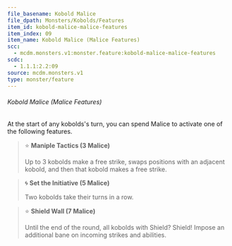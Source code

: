 ```yaml
---
file_basename: Kobold Malice
file_dpath: Monsters/Kobolds/Features
item_id: kobold-malice-malice-features
item_index: 09
item_name: Kobold Malice (Malice Features)
scc:
  - mcdm.monsters.v1:monster.feature:kobold-malice-malice-features
scdc:
  - 1.1.1:2.2:09
source: mcdm.monsters.v1
type: monster/feature
---
```


###### Kobold Malice (Malice Features)

At the start of any kobolds's turn, you can spend Malice to activate one of the following features.

> ⭐️ **Maniple Tactics (3 Malice)**
>
> Up to 3 kobolds make a free strike, swaps positions with an adjacent kobold, and then that kobold makes a free strike.

> 🌀 **Set the Initiative (5 Malice)**
>
> Two kobolds take their turns in a row.

> ⭐️ **Shield Wall (7 Malice)**
>
> Until the end of the round, all kobolds with Shield? Shield! Impose an additional bane on incoming strikes and abilities.
